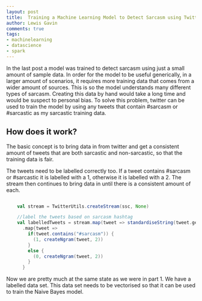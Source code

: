 ```yaml
--- 
layout: post 
title:  Training a Machine Learning Model to Detect Sarcasm using Twitter
author: Lewis Gavin 
comments: true 
tags: 
- machinelearning 
- datascience
- spark 
---
```



In the last post a model was trained to detect sarcasm using just a small amount of sample data. In order for the model to be useful generically, in a larger amount of scenarios, it requires more training data that comes from a wider amount of sources. This is so the model understands many different types of sarcasm. Creating this data by hand would take a long time and would be suspect to personal bias. To solve this problem, twitter can be used to train the model by using any tweets that contain #sarcasm or #sarcastic as my sarcastic training data.

## How does it work?

The basic concept is to bring data in from twitter and get a consistent amount of tweets that are both sarcastic and non-sarcastic, so that the training data is fair. 

The tweets need to be labelled correctly too. If a tweet contains #sarcasm or #sarcastic it is labelled with a 1, otherwise it is labelled with a 2. The stream then continues to bring data in until there is a consistent amount of each.

~~~scala

    val stream = TwitterUtils.createStream(ssc, None)

    //label the tweets based on sarcasm hashtag
    val labelledTweets = stream.map(tweet => standardiseString(tweet.getText))
      .map{tweet =>
        if(tweet.contains("#sarcasm")) {
          (1, createNgram(tweet, 2))
        }
        else {
          (0, createNgram(tweet, 2))
        }
      }

~~~

Now we are pretty much at the same state as we were in part 1. We have a labelled data set. This data set needs to be vectorised so that it can be used to train the Naive Bayes model.


